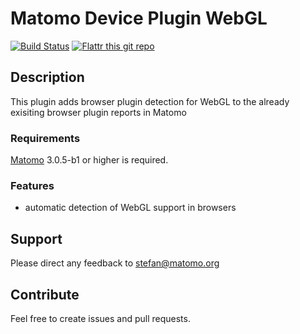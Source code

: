 # Matomo Device Plugin WebGL

[![Build Status](https://travis-ci.com/sgiehl/piwik-plugin-DeviceFeatureWebGL.png?branch=4.x-dev)](https://travis-ci.com/sgiehl/piwik-plugin-DeviceFeatureWebGL) [![Flattr this git repo](http://api.flattr.com/button/flattr-badge-large.png)](https://flattr.com/submit/auto?user_id=sgiehl&url=https://github.com/sgiehl/piwik-plugin-DeviceFeatureWebGL&title=Matomo%20Device%20Plugin%20WebGL&language=&tags=github&category=software) 


## Description

This plugin adds browser plugin detection for WebGL to the already exisiting browser plugin reports in Matomo

### Requirements

[Matomo](https://github.com/matomo-org/matomo) 3.0.5-b1 or higher is required.

### Features

- automatic detection of WebGL support in browsers

## Support

Please direct any feedback to [stefan@matomo.org](mailto:stefan@matomo.org)

## Contribute

Feel free to create issues and pull requests.

